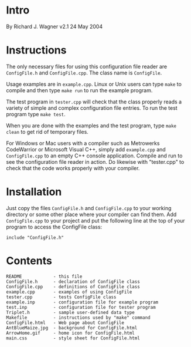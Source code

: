 # Intro

By Richard J. Wagner  v2.1  24 May 2004


# Instructions

The only necessary files for using this configuration file reader are
`ConfigFile.h` and `ConfigFile.cpp`.  The class name is `ConfigFile`.

Usage examples are in `example.cpp`.  Linux or Unix users can type `make` to
compile and then type `make run` to run the example program.

The test program in `tester.cpp` will check that the class properly reads
a variety of simple and complex configuration file entries.  To run the test
program type `make test`.

When you are done with the examples and the test program, type `make clean`
to get rid of temporary files.

For Windows or Mac users with a compiler such as Metrowerks CodeWarrior or
Microsoft Visual C++, simply add `example.cpp` and `ConfigFile.cpp` to an
empty C++ console application.  Compile and run to see the configuration
file reader in action.  Do likewise with "tester.cpp" to check that the
code works properly with your compiler.


# Installation

Just copy the files `ConfigFile.h` and `ConfigFile.cpp` to your working
directory or some other place where your compiler can find them.  Add
`ConfigFile.cpp` to your project and put the following line at the top of
your program to access the ConfigFile class:

	include "ConfigFile.h"


# Contents

	README            - this file
	ConfigFile.h      - declaration of ConfigFile class
	ConfigFile.cpp    - definitions of ConfigFile class
	example.cpp       - examples of using ConfigFile
	tester.cpp        - tests ConfigFile class
	example.inp       - configuration file for example program
	test.inp          - configuration file for tester program
	Triplet.h         - sample user-defined data type
	Makefile          - instructions used by "make" command
	ConfigFile.html   - Web page about ConfigFile
	AntBlueMaize.jpg  - background for ConfigFile.html
	ArrowHome.gif     - home icon for ConfigFile.html
	main.css          - style sheet for ConfigFile.html
